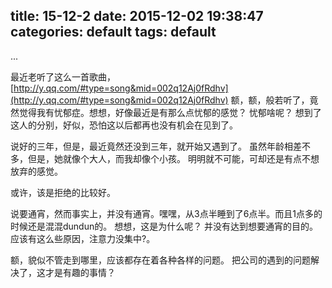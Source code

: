 title: 15-12-2
date: 2015-12-02 19:38:47
categories: default
tags: default
---
...
<!--more-->
最近老听了这么一首歌曲，[http://y.qq.com/#type=song&mid=002q12Aj0fRdhv](http://y.qq.com/#type=song&mid=002q12Aj0fRdhv)
额，额，般若听了，竟然觉得我有忧郁症。想想，好像最近是有那么点忧郁的感觉？
忧郁啥呢？
想到了这人的分别，好似，恐怕这以后都再也没有机会在见到了。


说好的三年，但是，最近竟然还没到三年，就开始又遇到了。
虽然年龄相差不多，但是，她就像个大人，而我却像个小孩。
明明就不可能，可却还是有点不想放弃的感觉。

或许，该是拒绝的比较好。

说要通宵，然而事实上，并没有通宵。嘿嘿，从3点半睡到了6点半。而且1点多的时候还是混混dundun的。
想想，这是为什么呢？
并没有达到想要通宵的目的。
应该有这么些原因，注意力没集中?。

额，貌似不管走到哪里，应该都存在着各种各样的问题。
把公司的遇到的问题解决了，这才是有趣的事情？
